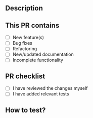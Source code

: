 ## Description

<!--- Describe your changes in detail -->

## This PR contains

- [ ] New feature(s)
- [ ] Bug fixes
- [ ] Refactoring
- [ ] New/updated documentation
- [ ] Incomplete functionality

## PR checklist

- [ ] I have reviewed the changes myself
- [ ] I have added relevant tests

## How to test?

<!--- Add the steps for testing / how you tested the code -->
